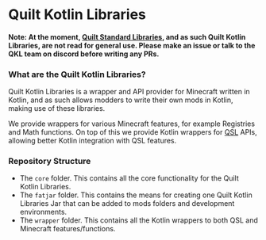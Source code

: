 # Quilt Kotlin Libraries

#### Note: At the moment, [Quilt Standard Libraries](https://github.com/QuiltMC/quilt-standard-libraries), and as such Quilt Kotlin Libraries, are not read for general use. Please make an issue or talk to the QKL team on discord before writing any PRs.


### What are the Quilt Kotlin Libraries?

Quilt Kotlin Libraries is a wrapper and API provider for Minecraft written in Kotlin, and as such allows modders to 
write their own mods in Kotlin, making use of these libraries.

We provide wrappers for various Minecraft features, for example Registries and Math functions. On top of this we provide
Kotlin wrappers for [QSL](https://github.com/QuiltMC/quilt-standard-libraries) APIs, allowing better Kotlin integration
with QSL features.


### Repository Structure
* The `core` folder. This contains all the core functionality for the Quilt Kotlin Libraries.
* The `fatjar` folder. This contains the means for creating one Quilt Kotlin Libraries Jar that can be added to mods
folders and development environments.
* The `wrapper` folder. This contains all the Kotlin wrappers to both QSL and Minecraft features/functions.